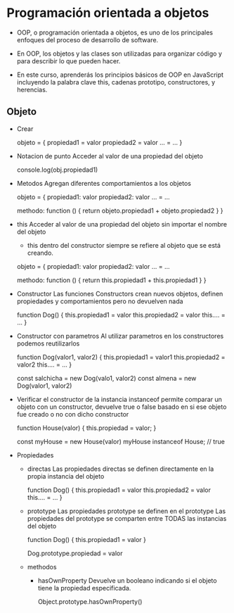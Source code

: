 # Programación orientada a objetos

  - OOP, o programación orientada a objetos, es uno de los principales enfoques del proceso de desarrollo de software. 
  - En OOP, los objetos y las clases son utilizadas para organizar código y para describir lo que pueden hacer.

  - En este curso, aprenderás los principios básicos de OOP en JavaScript incluyendo la palabra clave this, cadenas prototipo, constructores, y herencias.



## Objeto

  - Crear

    objeto = {
      propiedad1 = valor
      propiedad2 = valor
      ... = ...
    }

  - Notacion de punto
    Acceder al valor de una propiedad del objeto

    console.log(obj.propiedad1) 

  - Metodos
    Agregan diferentes comportamientos a los objetos

    objeto = {
      propiedad1: valor
      propiedad2: valor
      ... = ...

      methodo: function () { return objeto.propiedad1 + objeto.propiedad2 }
    }


  - this
    Acceder al valor de una propiedad del objeto sin importar el nombre del objeto
    - this dentro del constructor siempre se refiere al objeto que se está creando.

    objeto = {
      propiedad1: valor
      propiedad2: valor
      ... = ...

      methodo: function () { return this.propiedad1 + this.propiedad1 }
    }


  - Constructor 
    Las funciones Constructors crean nuevos objetos, definen propiedades y comportamientos pero no devuelven nada

    function Dog() {
      this.propiedad1 = valor
      this.propiedad2 = valor
      this.... = ...
    }

  - Constructor con parametros
    Al utilizar parametros en los constructores podemos reutilizarlos 

    function Dog(valor1, valor2) {
      this.propiedad1 = valor1
      this.propiedad2 = valor2
      this.... = ...
    }

    const salchicha = new Dog(valo1, valor2)
    const almena = new Dog(valor1, valor2)

  
  - Verificar el constructor de la instancia 
    instanceof permite comparar un objeto con un constructor, devuelve true o false basado en si ese objeto fue creado o no con dicho constructor

    function House(valor) {
      this.propiedad = valor;
    }

    const myHouse = new House(valor)
    myHouse instanceof House;   // true

  - Propiedades

    - directas
      Las propiedades directas se definen directamente en la propia instancia del objeto

      function Dog() {
        this.propiedad1 = valor
        this.propiedad2 = valor
        this.... = ...
      }

    - prototype
      Las propiedades prototype se definen en el prototype
      Las propiedades del prototype se comparten entre TODAS las instancias del objeto


      function Dog() {
        this.propiedad1 = valor
      }

      Dog.prototype.propiedad = valor
    
    - methodos
      
      - hasOwnProperty
        Devuelve un booleano indicando si el objeto tiene la propiedad especificada.

        Object.prototype.hasOwnProperty()
      